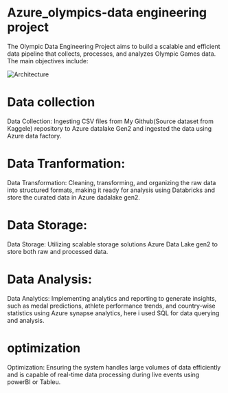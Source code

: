 # Azure_olympics-data engineering project

The Olympic Data Engineering Project aims to build a scalable and efficient data pipeline that collects, processes, and analyzes Olympic Games data. The main objectives include:

![Architecture](images/arch.png)

# Data collection

Data Collection: Ingesting CSV files from My Github(Source dataset from Kaggele) repository to Azure datalake Gen2 and ingested the data using Azure data factory.

# Data Tranformation:

Data Transformation: Cleaning, transforming, and organizing the raw data into structured formats, making it ready for analysis using Databricks and store the curated data in Azure dadalake gen2.

# Data Storage:
Data Storage: Utilizing scalable storage solutions Azure Data Lake gen2 to store both raw and processed data.

# Data Analysis:
Data Analytics: Implementing analytics and reporting to generate insights, such as medal predictions, athlete performance trends, and country-wise statistics using Azure synapse analytics, here i used SQL for data querying and analysis.

# optimization
Optimization: Ensuring the system handles large volumes of data efficiently and is capable of real-time data processing during live events using powerBI or Tableu.


